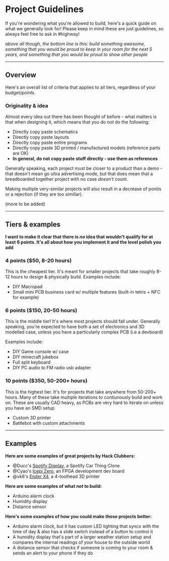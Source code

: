 # Project Guidelines

If you're wondering what you're allowed to build, here's a quick guide on what we generally look for! Please keep in mind these are just guidelines, so always feel free to ask in #highway!

*above all though, the bottom line is this: build something awesome, something that you would be proud to keep in your room for the next 5 years, and something that you would be proud to show other people*

---

## Overview

Here's an overall list of criteria that applies to all tiers, regardless of your budget/points.

### Originality & idea

Almost every idea out there has been thought of before - what matters is that when designing it, which means that you do *not* do the following:

- Directly copy paste schematics
- Directly copy paste layouts
- Directly copy paste entire programs
- Directly copy paste 3D printed / manufactured models (reference parts are OK)
- **In general, do not copy paste stuff directly - use them as references**

Generally speaking, each project must be closer to a product than a demo - that doesn't mean go ultra advertising mode, but that does mean that a breadboarded together project with no case *doesn't* count.

Making multiple very-similar projects will also result in a decrease of ponits or a rejection (if they are too simillar).

(more to be added)

---

## Tiers & examples

**I want to make it clear that there is *no* idea that wouldn't qualify for at least 6 points. It's all about how you implement it and the level polish you add**

### 4 points ($50, 8-20 hours)
This is the cheapest tier. It's meant for smaller projects that take roughly 8-12 hours to design & physically build. Examples include:

- DIY Macropad
- Small mini PCB business card w/ multiple features (built-in tetris + NFC for example)

### 6 points ($150, 20-50 hours)
This is the middle tier! It's where most projects should fall under. Generally speaking, you're expected to have both a set of electronics and 3D modelled case, unless you have a particularly complex PCB (i.e a devboard)

Examples include:

- DIY Game console w/ case
- DIY minecraft jukebox
- Full split keyboard
- DIY PC audio to FM radio usb adapter

### 10 points ($350, 50-200+ hours)
This is the highest tier. It's for projects that take anywhere from 50-200+ hours. Many of these take multiple iterations to contiunously build and work on. These are usually CAD heavy, as PCBs are very hard to iterate on unless you have an SMD setup

- Custom 3D printer
- Battlebot with custom attachments

---


## Examples
**Here are some examples of great projects by Hack Clubbers:**

- @Ducc's <a href="https://github.com/Dongathan-Jong/SpotifyDisplay/" target="_blank">Spotify Display</a>, a Spotify Car Thing Clone
- @Cyao's <a href="https://github.com/cheyao/icepi-zero" target="_blank">Icepi Zero</a>, an FPGA development dev board
- @vk6's <a href="https://github.com/ading2210/ender-x4" target="_blank">Ender X4</a>, a 4-toolhead 3D printer

**Here are some examples of what *not* to build:**

- Arduino alarm clock
- Humidity display
- Distance sensor

**Here's some examples of how you could make those projects better:**

- Arduino alarm clock, but it has custom LED lighting that syncs with the time of day & also has a slide switch instead of a button to control it
- A humidity display that's part of a larger weather station setup and compares the internal readings of your house to the outside world 
- A distance sensor that checks if someone is coming to your room & sends an alert to your phone if they do
